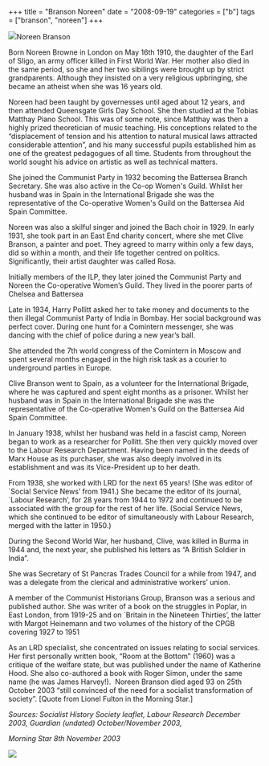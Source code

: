 +++
title = "Branson Noreen"
date = "2008-09-19"
categories = ["b"]
tags = ["branson", "noreen"]
+++

![](http://79.170.40.183/grahamstevenson.me.uk/images/stories/branson%20noreen%20younger.jpg)Noreen Branson

Born Noreen Browne in London on May 16th 1910, the daughter of the Earl of Sligo, an army officer killed in First World War. Her mother also died in the same period, so she and her two sibilings were brought up by strict grandparents. Although they insisted on a very religious upbringing, she became an atheist when she was 16 years old.  

Noreen had been taught by governesses until aged about 12 years, and then attended Queensgate Girls Day School. She then studied at the Tobias Matthay Piano School. This was of some note, since Matthay was then a highly prized theoretician of music teaching. His conceptions related to the “displacement of tension and his attention to natural musical laws attracted considerable attention”, and his many successful pupils established him as one of the greatest pedagogues of all time. Students from throughout the world sought his advice on artistic as well as technical matters.

She joined the Communist Party in 1932 becoming the Battersea Branch Secretary. She was also active in the Co-op Women's Guild. Whilst her husband was in Spain in the International Brigade she was the representative of the Co-operative Women's Guild on the Battersea Aid Spain Committee.

Noreen was also a skilful singer and joined the Bach choir in 1929. In early 1931, she took part in an East End charity concert, where she met Clive Branson, a painter and poet. They agreed to marry within only a few days, did so within a month, and their life together centred on politics. Significantly, their artist daughter was called Rosa.

Initially members of the ILP, they later joined the Communist Party and Noreen the Co-operative Women’s Guild. They lived in the poorer parts of Chelsea and Battersea 

Late in 1934, Harry Pollitt asked her to take money and documents to the then illegal Communist Party of India in Bombay. Her social background was perfect cover. During one hunt for a Comintern messenger, she was dancing with the chief of police during a new year’s ball.

She attended the 7th world congress of the Comintern in Moscow and spent several months engaged in the high risk task as a courier to underground parties in Europe.

Clive Branson went to Spain, as a volunteer for the International Brigade, where he was captured and spent eight months as a prisoner. Whilst her husband was in Spain in the International Brigade she was the representative of the Co-operative Women's Guild on the Battersea Aid Spain Committee.

In January 1938, whilst her husband was held in a fascist camp, Noreen began to work as a researcher for Pollitt. She then very quickly moved over to the Labour Research Department. Having been named in the deeds of Marx House as its purchaser, she was also deeply involved in its establishment and was its Vice-President up to her death.

From 1938, she worked with LRD for the next 65 years! (She was editor of \`Social Service News’ from 1941.) She became the editor of its journal, \`Labour Research’, for 28 years from 1944 to 1972 and continued to be associated with the group for the rest of her life. (Social Service News, which she continued to be editor of simultaneously with Labour Research, merged with the latter in 1950.)

During the Second World War, her husband, Clive, was killed in Burma in 1944 and, the next year, she published his letters as “A British Soldier in India”.

She was Secretary of St Pancras Trades Council for a while from 1947, and was a delegate from the clerical and administrative workers’ union. 

A member of the Communist Historians Group, Branson was a serious and published author. She was writer of a book on the struggles in Poplar, in East London, from 1919-25 and on \`Britain in the Nineteen Thirties’, the latter with Margot Heinemann and two volumes of the history of the CPGB covering 1927 to 1951

As an LRD specialist, she concentrated on issues relating to social services. Her first personally written book, “Room at the Bottom” (1960) was a critique of the welfare state, but was published under the name of Katherine Hood. She also co-authored a book with Roger Simon, under the same name (he was James Harvey!).  Noreen Branson died aged 93 on 25th October 2003 “still convinced of the need for a socialist transformation of society”. \[Quote from Lionel Fulton in the Morning Star.\]

_Sources: Socialist History Society leaflet, Labour Research December 2003, Guardian (undated) October/November 2003,_

_Morning Star 8th November 2003_ 

![](blob:https://grahamstevenson.me.uk/8f7e862f-2619-4c36-9afa-e3e28c87da90)
